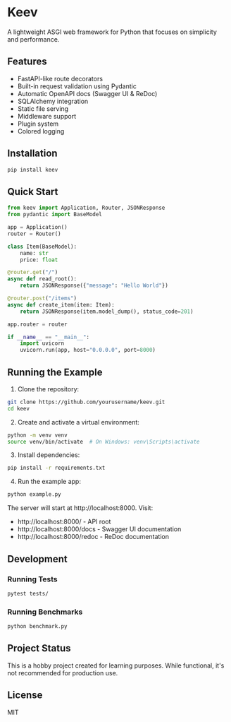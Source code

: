 # Keev

A lightweight ASGI web framework for Python that focuses on simplicity and performance.

## Features

- FastAPI-like route decorators
- Built-in request validation using Pydantic
- Automatic OpenAPI docs (Swagger UI & ReDoc)
- SQLAlchemy integration
- Static file serving
- Middleware support
- Plugin system
- Colored logging

## Installation

```bash
pip install keev
```

## Quick Start

```python
from keev import Application, Router, JSONResponse
from pydantic import BaseModel

app = Application()
router = Router()

class Item(BaseModel):
    name: str
    price: float

@router.get("/")
async def read_root():
    return JSONResponse({"message": "Hello World"})

@router.post("/items")
async def create_item(item: Item):
    return JSONResponse(item.model_dump(), status_code=201)

app.router = router

if __name__ == "__main__":
    import uvicorn
    uvicorn.run(app, host="0.0.0.0", port=8000)
```

## Running the Example

1. Clone the repository:
```bash
git clone https://github.com/yourusername/keev.git
cd keev
```

2. Create and activate a virtual environment:
```bash
python -m venv venv
source venv/bin/activate  # On Windows: venv\Scripts\activate
```

3. Install dependencies:
```bash
pip install -r requirements.txt
```

4. Run the example app:
```bash
python example.py
```

The server will start at http://localhost:8000. Visit:
- http://localhost:8000/ - API root
- http://localhost:8000/docs - Swagger UI documentation
- http://localhost:8000/redoc - ReDoc documentation

## Development

### Running Tests

```bash
pytest tests/
```

### Running Benchmarks

```bash
python benchmark.py
```

## Project Status

This is a hobby project created for learning purposes. While functional, it's not recommended for production use.

## License

MIT